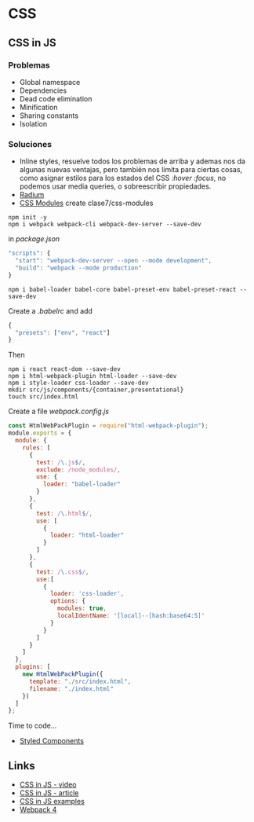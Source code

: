 # CSS
## CSS in JS
### Problemas
- Global namespace
- Dependencies
- Dead code elimination
- Minification
- Sharing constants
- Isolation
### Soluciones
- Inline styles, resuelve todos los problemas de arriba y ademas nos da algunas nuevas ventajas, pero también nos limita para ciertas cosas, como asignar estilos para los estados del CSS _:hover :focus_, no podemos usar media queries, o sobreescribir propiedades.
- [Radium](https://github.com/FormidableLabs/radium)
- [CSS Modules](https://github.com/css-modules/css-modules)
create clase7/css-modules
```console
npm init -y
npm i webpack webpack-cli webpack-dev-server --save-dev
```
in _package.json_
```javascript
"scripts": {
  "start": "webpack-dev-server --open --mode development",
  "build": "webpack --mode production"
}
```
```console
npm i babel-loader babel-core babel-preset-env babel-preset-react --save-dev
```
Create a _.babelrc_ and add
```javascript
{
  "presets": ["env", "react"]
}
```
Then
```console
npm i react react-dom --save-dev
npm i html-webpack-plugin html-loader --save-dev
npm i style-loader css-loader --save-dev
mkdir src/js/components/{container,presentational}
touch src/index.html
```
Create a file _webpack.config.js_
```javascript
const HtmlWebPackPlugin = require("html-webpack-plugin");
module.exports = {
  module: {
    rules: [
      {
        test: /\.js$/,
        exclude: /node_modules/,
        use: {
          loader: "babel-loader"
        }
      },
      {
        test: /\.html$/,
        use: [
          {
            loader: "html-loader"
          }
        ]
      },
      {
        test: /\.css$/,
        use:[
          {
            loader: 'css-loader',
            options: {
              modules: true,
              localIdentName: '[local]--[hash:base64:5]'
            }
          }
        ]
      }
    ]
  },
  plugins: [
    new HtmlWebPackPlugin({
      template: "./src/index.html",
      filename: "./index.html"
    })
  ]
};
```
Time to code...
- [Styled Components](https://github.com/styled-components/styled-components)

## Links
- [CSS in JS - video](https://vimeo.com/116209150)
- [CSS in JS - article](https://speakerdeck.com/vjeux/react-css-in-js)
- [CSS in JS examples](https://github.com/MicheleBertoli/css-in-js)
- [Webpack 4](https://www.valentinog.com/blog/webpack-4-tutorial/)